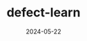 ---
title: defect-learn
summary: ⚛️Deep learning point defects in two-dimensional materials.
tags:
  - ML
date: 2024-05-22
external_link: https://github.com/jiadongdan/defect-learn
---